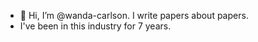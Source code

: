 - 👋 Hi, I’m @wanda-carlson. I write papers about papers.
- I've been in this industry for 7 years. 
